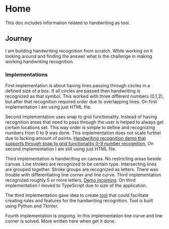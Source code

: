# Home

This doc includes information related to handwriting as tool.

## Journey

I am building handwriting recognition from scratch. While working on it looking around and finding the answer what is the challenge in making working handwriting recognition.

### Implementations

First implementation is about having lines passing through circles in a defined size of a box. If all circles are passed then handwriting is recognized as that symbol. This worked with three different numbers (0,1,2), but after that recognition required order due to overlapping lines. On first implementation I am using just HTML file.

Second implementation uses snap to grid functionality. Instead of having recognition areas that need to pass through the user is helped to always get certain locations set. This way order is simple to define and recognizing numbers from 0 to 9 was done. This implementation does not scale further due to lacking amount of points. [Handwriting recognition demo that supports through snap to grid functionality 0-9 number recognition.](https://xdvarpunen.github.io/handwriting-0-9-snap-to-grid/) On second implementation I am still using just HTML file.

Third implementation is handwriting on canvas. No restricting areas beside canvas. Line strokes are recognized to be certain type. Intersecting lines are grouped together. Stroke groups are recognized as letters. There was trouble with differentiating line corner and line curve. Third implementation recognized roughly 5 or more letters. [Demo incoming](https://github.com/xdvarpunen/handwriting-canvas). On third implementation I moved to TypeScript due to size of the application.

The third implementation gave idea to create [tool](https://github.com/xdvarpunen/stroke-order) that could facilitate creating rules and features for the handwriting recognition. Tool is built using Python and Tkinter.

Fourth implementation is ongoing. In this implementation line curve and line corner is solved. More written here when get it done.

